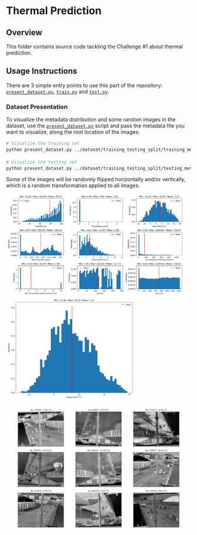 # Thermal Prediction

## Overview

This folder contains source code tackling the Challenge #1 about thermal prediction.

## Usage Instructions

There are 3 simple entry points to use this part of the repository: 
[`present_dataset.py`](./present_dataset.py), [`train.py`](./train.py) and 
[`test.py`](./test.py).


### Dataset Presentation

To visualize the metadata distribution and some random images in the dataset, use the 
[`present_dataset.py`](./present_dataset.py) script and pass the metadata file you want
to visualize, along the root location of the images:

```bash
# Visualize the training set
python present_dataset.py ../dataset/training_testing_split/training_metadata_images.csv ../dataset/LTD_Dataset/LTD_Dataset/Image_Dataset/

# Visualize the testing set
python present_dataset.py ../dataset/training_testing_split/testing_metadata_images.csv ../dataset/LTD_Dataset/LTD_Dataset/Image_Dataset/
```

Some of the images will be randomly flipped horizontally and/or vertically, which is a
random transformation applied to all images.

<p float="left">
    <img src="./doc/example_metadata_distribution.png" height="280px" alt="Training set metadata distribution">
    <img src="./doc/example_temperature_distribution.png" height="280px" alt="Training set temperature distribution">
</p>

<p float="left">
    <img src="./doc/example_images.png" width="600px" alt="Images from the training set">
</p>
